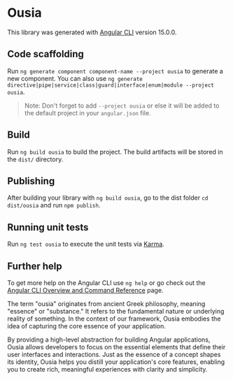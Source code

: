 # Ousia

This library was generated with [Angular CLI](https://github.com/angular/angular-cli) version 15.0.0.

## Code scaffolding

Run `ng generate component component-name --project ousia` to generate a new component. You can also use `ng generate directive|pipe|service|class|guard|interface|enum|module --project ousia`.
> Note: Don't forget to add `--project ousia` or else it will be added to the default project in your `angular.json` file. 

## Build

Run `ng build ousia` to build the project. The build artifacts will be stored in the `dist/` directory.

## Publishing

After building your library with `ng build ousia`, go to the dist folder `cd dist/ousia` and run `npm publish`.

## Running unit tests

Run `ng test ousia` to execute the unit tests via [Karma](https://karma-runner.github.io).

## Further help

To get more help on the Angular CLI use `ng help` or go check out the [Angular CLI Overview and Command Reference](https://angular.io/cli) page.

The term "ousia" originates from ancient Greek philosophy, meaning "essence" or "substance." It refers to the fundamental nature or underlying reality of something. In the context of our framework, Ousia embodies the idea of capturing the core essence of your application.

By providing a high-level abstraction for building Angular applications, Ousia allows developers to focus on the essential elements that define their user interfaces and interactions. Just as the essence of a concept shapes its identity, Ousia helps you distill your application's core features, enabling you to create rich, meaningful experiences with clarity and simplicity.
